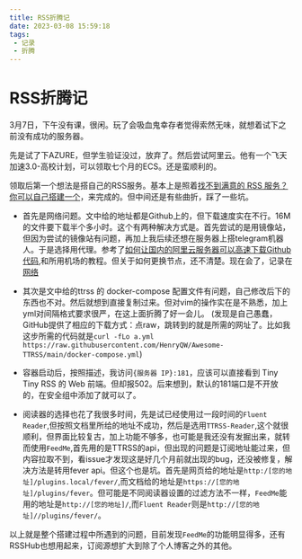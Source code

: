 ```yaml
---
title: RSS折腾记
date: 2023-03-08 15:59:18
tags: 
 - 记录
 - 折腾
---
```

# RSS折腾记
3月7日，下午没有课，很闲。玩了会吸血鬼幸存者觉得索然无味，就想着试下之前没有成功的服务器。

先是试了下AZURE，但学生验证没过，放弃了。然后尝试阿里云。他有一个飞天加速3.0-高校计划，可以领取七个月的ECS。还是蛮顺利的。

领取后第一个想法是搭自己的RSS服务。基本上是照着[找不到满意的 RSS 服务？你可以自己搭建一个](https://sspai.com/post/57498#!)，来完成的。但中间还是有些曲折，踩了一些坑。

- 首先是网络问题。文中给的地址都是Github上的，但下载速度实在不行。16M的文件要下载半个多小时。这个有两种解决方式是。首先尝试的是用镜像站，但因为尝试的镜像站有问题，再加上我后续还想在服务器上搭telegram机器人。于是选择用代理。参考了[如何让国内的阿里云服务器可以高速下载Github代码](https://www.jianshu.com/p/53457e21fcd4),和所用机场的教程。但关于如何更换节点，还不清楚。现在会了，记录在[网络](网络.md)

- 其次是文中给的ttrss 的 docker-compose 配置文件有问题，自己修改后下的东西也不对。然后就想到直接复制过来。但对vim的操作实在是不熟悉，加上yml对间隔格式要求很严，在这上面折腾了好一会儿。
    (发现是自己愚蠢，GitHub提供了相应的下载方式：点raw，跳转到的就是所需的网址了。比如我这步所需的代码就是`curl -fLo a.yml https://raw.githubusercontent.com/HenryQW/Awesome-TTRSS/main/docker-compose.yml`)

- 容器启动后，按照描述，我访问`{服务器 IP}:181`，应该可以直接看到 Tiny Tiny RSS 的 Web 前端。但却报502。后来想到，默认的181端口是不开放的，在安全组中添加了就可以了。

- 阅读器的选择也花了我很多时间，先是试已经使用过一段时间的`Fluent Reader`,但按照文档里所给的地址不成功，然后是选用`TTRSS-Reader`,这个就很顺利，但界面比较复古，加上功能不够多，也可能是我还没有发掘出来，就转而使用`FeedMe`,首先用的是TTRSS的api，但出现的问题是订阅地址能过来，但内容拉取不到，看issue才发现这是好几个月前就出现的bug，还没被修复，解决方法是转用fever api。但这个也是坑。首先是网页给的地址是`http:/[您的地址]/plugins.local/fever/`,而文档给的地址是`https://[您的地址]/plugins/fever`。但可能是不同阅读器设置的过滤方法不一样，`FeedMe`能用的地址是`http://[您的地址]/`,而`Fluent Reader`则是`http://[您的地址]//plugins/fever/`。

以上就是整个搭建过程中所遇到的问题，目前发现`FeedMe`的功能明显得多，还有RSSHub也想用起来，订阅源想扩大到除了个人博客之外的其他。

